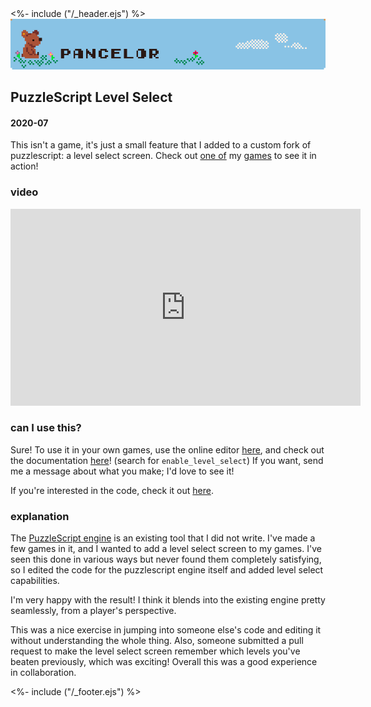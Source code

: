 <!DOCTYPE html>
<html>
<head>
<%- include ("/_header.ejs") %>
</head>
<body>
<div class="wrapper">
<div class="header">
  <a href="/index#ps-level-select"><img class="header-banner" src="/assets/banner.png"></a>
</div>
<section class="main-content">
<h1 class="post-title">PuzzleScript Level Select</h1>
<h4 class="post-meta">2020-07</h4>

This isn't a game, it's just a small feature that I added to a custom fork of puzzlescript: a level select screen. Check out <a href="https://pancelor.itch.io/chickenswamp">one of</a> my <a href="/posts/guided-sock-meditation">games</a> to see it in action!

### video

<iframe width="560" height="315" src="https://www.youtube-nocookie.com/embed/rg0t26K9egw?rel=0" frameborder="0" allow="accelerometer; autoplay; clipboard-write; encrypted-media; gyroscope; picture-in-picture" allowfullscreen></iframe>

### can I use this?

Sure! To use it in your own games, use the online editor <a href="https://pancelor.github.io/PuzzleScript/editor.html">here</a>, and check out the documentation <a href="https://pancelor.github.io/PuzzleScript/Documentation/levels.html">here</a>! (search for `enable_level_select`) If you want, send me a message about what you make; I'd love to see it!

If you're interested in the code, check it out <a href="https://github.com/pancelor/PuzzleScript/tree/level-select">here</a>.

### explanation

The <a href="https://www.puzzlescript.net/">PuzzleScript engine</a> is an existing tool that I did not write. I've made a few games in it, and I wanted to add a level select screen to my games. I've seen this done in various ways but never found them completely satisfying, so I edited the code for the puzzlescript engine itself and added level select capabilities.

I'm very happy with the result! I think it blends into the existing engine pretty seamlessly, from a player's perspective.

This was a nice exercise in jumping into someone else's code and editing it without understanding the whole thing. Also, someone submitted a pull request to make the level select screen remember which levels you've beaten previously, which was exciting! Overall this was a good experience in collaboration.

</section>
<%- include ("/_footer.ejs") %>
</body>
</html>
